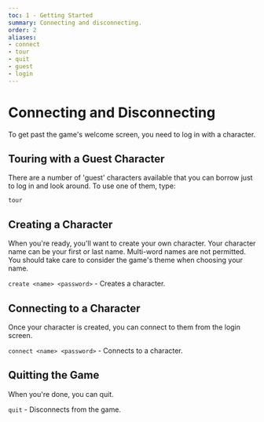 ```yaml
---
toc: 1 - Getting Started
summary: Connecting and disconnecting.
order: 2
aliases:
- connect
- tour
- quit
- guest
- login
---
```

# Connecting and Disconnecting

To get past the game's welcome screen, you need to log in with a character.  

## Touring with a Guest Character

There are a number of 'guest' characters available that you can borrow just to log in and look around.  To use one of them, type:

`tour`

## Creating a Character

When you're ready, you'll want to create your own character.  Your character name can be your first or last name.  Multi-word names are not permitted.  You should take care to consider the game's theme when choosing your name.  

`create <name> <password>` - Creates a character.

## Connecting to a Character

Once your character is created, you can connect to them from the login screen.

`connect <name> <password>` - Connects to a character.

## Quitting the Game

When you're done, you can quit.

`quit` - Disconnects from the game.